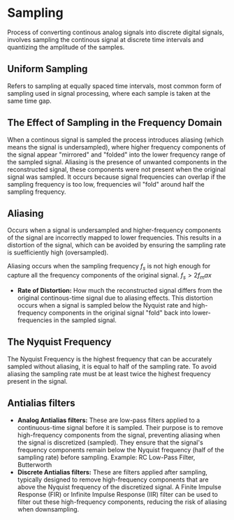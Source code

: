 # Sampling
Process of converting continous analog signals into discrete digital signals, involves sampling the continous signal at discrete time intervals and quantizing the amplitude of the samples.

## Uniform Sampling
Refers to sampling at equally spaced time intervals, most common form of sampling used in signal processing, where each sample is taken at the same time gap.

## The Effect of Sampling in the Frequency Domain
When a continous signal is sampled the process introduces aliasing (which means the signal is undersampled), where higher frequency components of the signal appear "mirrored" and "folded" into the lower frequency range of the sampled signal. Aliasing is the presence of unwanted components in the reconstructed signal, these components were not present when the original signal was sampled. It occurs because signal frequencies can overlap if the sampling frequency is too low, frequencies wil "fold" around half the sampling frequency.

## Aliasing
Occurs when a signal is undersampled and higher-frequency components of the signal are incorrectly mapped to lower frequencies. This results in a distortion of the signal, which can be avoided by ensuring the sampling rate is suefficiently high (oversampled).

Aliasing occurs when the sampling frequency $f_s$ is not high enough for capture all the frequency components of the original signal. $f_s > 2f_max$

- **Rate of Distortion:** How much the reconstructed signal differs from the original continous-time signal due to aliasing effects. This distortion occurs when a signal is sampled below the Nyquist rate and high-frequency components in the original signal "fold" back into lower-frequencies in the sampled signal.

## The Nyquist Frequency
The Nyquist Frequency is the highest frequency that can be accurately sampled without aliasing, it is equal to half of the sampling rate. To avoid aliasing the sampling rate must be at least twice the highest frequency present in the signal.

## Antialias filters
- **Analog Antialias filters:** These are low-pass filters applied to a continuous-time signal before it is sampled. Their purpose is to remove high-frequency components from the signal, preventing aliasing when the signal is discretized (sampled). They ensure that the signal's frequency components remain below the Nyquist frequency (half of the sampling rate) before sampling. Example: RC Low-Pass Filter, Butterworth
- **Discrete Antialias filters:** These are filters applied after sampling, typically designed to remove high-frequency components that are above the Nyquist frequency of the discretized signal. A Finite Impulse Response (FIR) or Infinite Impulse Response (IIR) filter can be used to filter out these high-frequency components, reducing the risk of aliasing when downsampling.
